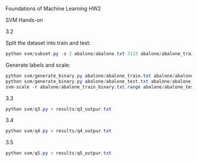 Foundations of Machine Learning HW2

SVM Hands-on

3.2 

Split the dataset into train and test:

```powershell
python svm/subset.py -s 2 abalone/abalone.txt 3133 abalone/abalone_train.txt abalone/abalone_test.txt
```

Generate labels and scale:

```powershell
python svm/generate_binary.py abalone/abalone_train.txt abalone/abalone_train_binary.txt
python svm/generate_binary.py abalone/abalone_test.txt abalone/abalone_test_binary.txt
svm-scale -r abalone/abalone_train_binary.txt.range abalone/abalone_test_binary.txt > abalone/abalone_test_binary.txt.scale
```

3.3

```powershell
python svm/q3.py > results/q3_outpur.txt
```

3.4

```powershell
python svm/q4.py > results/q4_outpur.txt
```

3.5

```powershell
python svm/q5.py > results/q5_outpur.txt
```